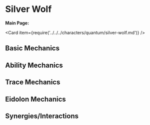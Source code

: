 # Silver Wolf

**Main Page:**

<Card item={require('../../../characters/quantum/silver-wolf.md')} />

## Basic Mechanics

## Ability Mechanics

## Trace Mechanics

## Eidolon Mechanics

## Synergies/Interactions
